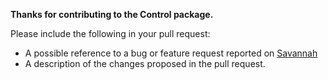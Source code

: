 **Thanks for contributing to the Control package.**

Please include the following in your pull request: 

- A possible reference to a bug or feature request reported on [Savannah](https://savannah.gnu.org/bugs/?group=octave)
- A description of the changes proposed in the pull request.


